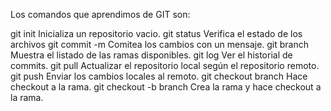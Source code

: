 Los comandos que aprendimos de GIT son:


git init 
 Inicializa un repositorio vacio.
git status 
 Verifica el estado de los archivos
git commit -m 
 Comitea los cambios con un mensaje.
git branch 
 Muestra el listado de las ramas disponibles.
git log 
 Ver el historial de commits.
git pull 
 Actualizar el repositorio local según el repositorio remoto.
git push 
 Enviar los cambios locales al remoto.
git checkout branch 
 Hace checkout a la rama.
git checkout -b branch 
 Crea la rama y hace checkout a la rama.